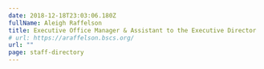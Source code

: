 ```yaml
---
date: 2018-12-18T23:03:06.180Z
fullName: Aleigh Raffelson
title: Executive Office Manager & Assistant to the Executive Director
# url: https://araffelson.bscs.org/
url: ""
page: staff-directory
---
```

